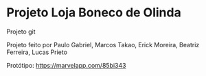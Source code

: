 # Projeto Loja Boneco de Olinda
Projeto git

Projeto feito por Paulo Gabriel, Marcos Takao, Erick Moreira, Beatriz Ferreira, Lucas Prieto

Protótipo: https://marvelapp.com/85bi343
